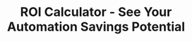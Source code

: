 ---
layout: "layouts/roiCalculatorLanding.njk"
title: "ROI Calculator - See Your Automation Savings Potential"
description: "Get your personalized 6-page ROI analysis showing how business automation can transform your luxury home building operations. Takes 3-5 minutes, delivered within 24 hours."
---